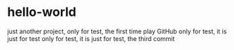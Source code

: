 # hello-world
just another project, 
only for test, the first time play GitHub
only for test, it is just for test
only for test, it is just for test, the third commit
